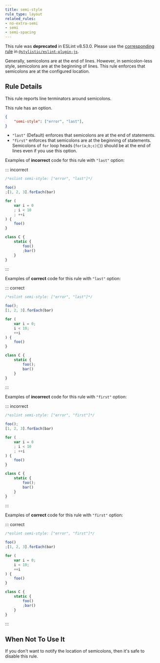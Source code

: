 ```yaml
---
title: semi-style
rule_type: layout
related_rules:
- no-extra-semi
- semi
- semi-spacing
---
```


This rule was **deprecated** in ESLint v8.53.0. Please use the [corresponding rule](https://eslint.style/rules/js/semi-style) in [`@stylistic/eslint-plugin-js`](https://eslint.style/packages/js).

Generally, semicolons are at the end of lines. However, in semicolon-less style, semicolons are at the beginning of lines. This rule enforces that semicolons are at the configured location.

## Rule Details

This rule reports line terminators around semicolons.

This rule has an option.

```json
{
    "semi-style": ["error", "last"],
}
```

* `"last"` (Default) enforces that semicolons are at the end of statements.
* `"first"` enforces that semicolons are at the beginning of statements. Semicolons of `for` loop heads (`for(a;b;c){}`) should be at the end of lines even if you use this option.

Examples of **incorrect** code for this rule with `"last"` option:

::: incorrect

```js
/*eslint semi-style: ["error", "last"]*/

foo()
;[1, 2, 3].forEach(bar)

for (
    var i = 0
    ; i < 10
    ; ++i
) {
    foo()
}

class C {
    static {
        foo()
        ;bar()
    }
}
```

:::

Examples of **correct** code for this rule with `"last"` option:

::: correct

```js
/*eslint semi-style: ["error", "last"]*/

foo();
[1, 2, 3].forEach(bar)

for (
    var i = 0;
    i < 10;
    ++i
) {
    foo()
}

class C {
    static {
        foo();
        bar()
    }
}
```

:::

Examples of **incorrect** code for this rule with `"first"` option:

::: incorrect

```js
/*eslint semi-style: ["error", "first"]*/

foo();
[1, 2, 3].forEach(bar)

for (
    var i = 0
    ; i < 10
    ; ++i
) {
    foo()
}

class C {
    static {
        foo();
        bar()
    }
}
```

:::

Examples of **correct** code for this rule with `"first"` option:

::: correct

```js
/*eslint semi-style: ["error", "first"]*/

foo()
;[1, 2, 3].forEach(bar)

for (
    var i = 0;
    i < 10;
    ++i
) {
    foo()
}

class C {
    static {
        foo()
        ;bar()
    }
}
```

:::

## When Not To Use It

If you don't want to notify the location of semicolons, then it's safe to disable this rule.
